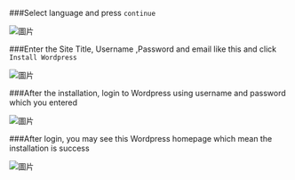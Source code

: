 
###Select language and press `continue`

![圖片](https://user-images.githubusercontent.com/74434769/141368170-f6897d47-ff02-4bbe-8b90-e98690258f41.png)

###Enter the Site Title, Username ,Password and email like this and click `Install Wordpress`

![圖片](https://user-images.githubusercontent.com/74434769/141368386-32cd1b29-6b64-4676-bef2-6459700c1de4.png)

###After the installation, login to Wordpress using username and password which you entered

![圖片](https://user-images.githubusercontent.com/74434769/141368523-2105c97c-5ab4-42a5-952c-41c40c04be72.png)

###After login, you may see this Wordpress homepage which mean the installation is success

![圖片](https://user-images.githubusercontent.com/74434769/141368762-c559c00b-1ab5-4c20-94b9-bbb7512a976e.png)

